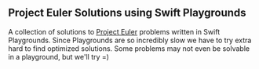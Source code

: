 ## Project Euler Solutions using Swift Playgrounds


A collection of solutions to [Project Euler](https://projecteuler.net) problems written in Swift Playgrounds. Since Playgrounds are so incredibly slow we have to try extra hard to find optimized solutions. Some problems may not even be solvable in a playground, but we'll try =)
